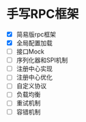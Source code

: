 # 手写RPC框架

- [x] 简易版rpc框架
- [x] 全局配置加载
- [ ] 接口Mock
- [ ] 序列化器和SPI机制
- [ ] 注册中心实现
- [ ] 注册中心优化
- [ ] 自定义协议
- [ ] 负载均衡
- [ ] 重试机制
- [ ] 容错机制